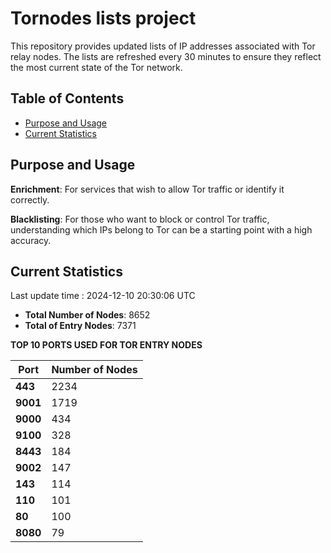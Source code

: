 # Tornodes lists project

This repository provides updated lists of IP addresses associated with Tor relay nodes. The lists are refreshed every 30 minutes to ensure they reflect the most current state of the Tor network.

## Table of Contents

- [Purpose and Usage](#purpose-and-usage)
- [Current Statistics](#current-statistics)


## Purpose and Usage

**Enrichment**: For services that wish to allow Tor traffic or identify it correctly.

**Blacklisting**: For those who want to block or control Tor traffic, understanding which IPs belong to Tor can be a starting point with a high accuracy.

## Current Statistics

Last update time : 2024-12-10 20:30:06 UTC

- **Total Number of Nodes**: 8652
- **Total of Entry Nodes**: 7371

**TOP 10 PORTS USED FOR TOR ENTRY NODES**

| **Port** | **Number of Nodes** |
|------|-----------------|
| **443**   | 2234  |
| **9001**   | 1719  |
| **9000**   | 434  |
| **9100**   | 328  |
| **8443**   | 184  |
| **9002**   | 147  |
| **143**   | 114  |
| **110**   | 101  |
| **80**   | 100  |
| **8080**   | 79  |

